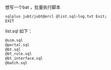 想写一个bat  ，批量执行脚本
```bash
sqlplus jubt/jubt@orcl @list.sql>log.txt Exit;
EXIT
```


list.sql 如下：
```bash
@uim.sql
@portal.sql
@bt.sql
@bt_rule.sql
@bt_interface.sql
@batch.sql
```

